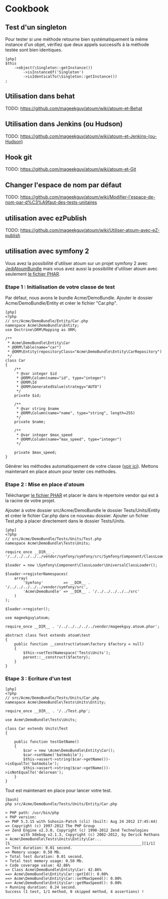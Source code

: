 # Cookbook

## Test d'un singleton

Pour tester si une méthode retourne bien systématiquement la même instance d'un objet,
vérifiez que deux appels successifs à la méthode testée sont bien identiques.

    [php]
    $this
        ->object(\Singleton::getInstance())
            ->isInstanceOf('Singleton')
            ->isIdenticalTo(\Singleton::getInstance())
    ;


## Utilisation dans behat

TODO: https://github.com/mageekguy/atoum/wiki/atoum-et-Behat

## Utilisation dans Jenkins (ou Hudson)

TODO: https://github.com/mageekguy/atoum/wiki/atoum-et-Jenkins-(ou-Hudson)

## Hook git

TODO: https://github.com/mageekguy/atoum/wiki/atoum-et-Git

## Changer l'espace de nom par défaut

TODO: https://github.com/mageekguy/atoum/wiki/Modifier-l'espace-de-nom-par-d%C3%A9faut-des-tests-unitaires

## utilisation avec ezPublish 

TODO: https://github.com/mageekguy/atoum/wiki/Utiliser-atoum-avec-eZ-publish

## utilisation avec symfony 2

Vous avez la possibilité d'utiliser atoum sur un projet symfony 2 avec 
[JediAtoumBundle](https://github.com/FlorianLB/JediAtoumBundle) mais vous avez aussi la possibilité d'utiliser 
atoum avec seulement [le fichier PHAR](http://downloads.atoum.org/nightly/mageekguy.atoum.phar).

### Etape 1 : Initialisation de votre classe de test

Par défaut, nous avons le bundle Acme/DemoBundle. Ajouter le dossier Acme/DemoBundle/Entity et créer le 
fichier "Car.php".

    [php]
    <?php
    // src/Acme/DemoBundle/Entity/Car.php
    namespace Acme\DemoBundle\Entity;
    use Doctrine\ORM\Mapping as ORM;

    /**
     * Acme\DemoBundle\Entity\Car
     * @ORM\Table(name="car")
     * @ORM\Entity(repositoryClass="Acme\DemoBundle\Entity\CarRepository")
     */
    class Car
    {
        /**
         * @var integer $id
         * @ORM\Column(name="id", type="integer")
         * @ORM\Id
         * @ORM\GeneratedValue(strategy="AUTO")
         */
        private $id;

        /**
         * @var string $name
         * @ORM\Column(name="name", type="string", length=255)
         */
        private $name;

        /**
         * @var integer $max_speed
         * @ORM\Column(name="max_speed", type="integer")
         */

        private $max_speed;
    }

Générer les méthodes automatiquement de votre classe 
([voir ici](http://symfony.com/fr/doc/current/book/doctrine.html#creer-une-classe-entite)). 
Mettons maintenant en place atoum pour tester ces méthodes.

### Etape 2 : Mise en place d'atoum

Télécharger [le fichier PHAR](http://downloads.atoum.org/nightly/mageekguy.atoum.phar) et placer le dans le 
répertoire vendor qui est à la racine de votre projet.

Ajouter à votre dossier src/Acme/DemoBundle le dossier Tests/Units/Entity et créer le fichier Car.php dans ce nouveau
dossier.
Ajouter un fichier Test.php à placer directement dans le dossier Tests/Units.

    [php]
    <?php
    // src/Acme/DemoBundle/Tests/Units/Test.php
    namespace Acme\DemoBundle\Tests\Units;

    require_once __DIR__ . '/../../../../../vendor/symfony/symfony/src/Symfony/Component/ClassLoader/UniversalClassLoader.php';

    $loader = new \Symfony\Component\ClassLoader\UniversalClassLoader();

    $loader->registerNamespaces(
        array(
            'Symfony'         => __DIR__ . '/../../../../../vendor/symfony/src',
            'Acme\DemoBundle' => __DIR__ . '/../../../../../src'
        )
    );

    $loader->register();

    use mageekguy\atoum;

    require_once __DIR__ . '/../../../../../vendor/mageekguy.atoum.phar';

    abstract class Test extends atoum\test
    {
        public function __construct(atoum\factory $factory = null)
        {
            $this->setTestNamespace('Tests\Units');
            parent::__construct($factory);
        }
    }

### Etape 3 : Ecriture d'un test

    [php]
    <?php
    // src/Acme/DemoBundle/Tests/Units/Car.php
    namespace Acme\DemoBundle\Tests\Units\Entity;

    require_once __DIR__ . '/../Test.php';

    use Acme\DemoBundle\Tests\Units;

    class Car extends Units\Test
    {

        public function testGetName()
        {
            $car = new \Acme\DemoBundle\Entity\Car();
            $car->setName('batmobile');
            $this->assert->string($car->getName())->isEqualTo('batmobile');
            $this->assert->string($car->getName())->isNotEqualTo('delorean');
        }
    }

Tout est maintenant en place pour lancer votre test.

    [bash]
    php src/Acme/DemoBundle/Tests/Units/Entity/Car.php

    > PHP path: /usr/bin/php
    > PHP version:
    => PHP 5.3.15 with Suhosin-Patch (cli) (built: Aug 24 2012 17:45:44)
    => Copyright (c) 1997-2012 The PHP Group
    => Zend Engine v2.3.0, Copyright (c) 1998-2012 Zend Technologies
    =>     with Xdebug v2.1.3, Copyright (c) 2002-2012, by Derick Rethans
    > Acme\DemoBundle\Tests\Units\Entity\Car...
    [S___________________________________________________________][1/1]
    => Test duration: 0.01 second.
    => Memory usage: 0.50 Mb.
    > Total test duration: 0.01 second.
    > Total test memory usage: 0.50 Mb.
    > Code coverage value: 42.86%
    => Class Acme\DemoBundle\Entity\Car: 42.86%
    ==> Acme\DemoBundle\Entity\Car::getId(): 0.00%
    ==> Acme\DemoBundle\Entity\Car::setMaxSpeed(): 0.00%
    ==> Acme\DemoBundle\Entity\Car::getMaxSpeed(): 0.00%
    > Running duration: 0.24 second.
    Success (1 test, 1/1 method, 0 skipped method, 4 assertions) !    



